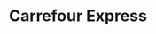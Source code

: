 ---
title: "Carrefour Express"
url: /orleans/carrefour-express-rue-de-bourgogne/
shop: Lebensmittel
---